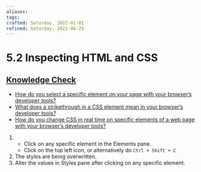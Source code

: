 ```yaml
---
aliases:
tags:
crafted: Saturday, 2022-01-01
refined: Saturday, 2022-06-25
---
```


# 5.2 Inspecting HTML and CSS

## [Knowledge Check](https://www.theodinproject.com/paths/foundations/courses/foundations/lessons/inspecting-html-and-css#knowledge-check)

- [How do you select a specific element on your page with your browser’s developer tools?](https://www.theodinproject.com/paths/foundations/courses/foundations/lessons/inspecting-html-and-css#inspecting-elements)
- [What does a strikethrough in a CSS element mean in your browser’s developer tools?](https://www.theodinproject.com/paths/foundations/courses/foundations/lessons/inspecting-html-and-css#strikethrough)
- [How do you change CSS in real time on specific elements of a web page with your browser’s developer tools?](https://www.theodinproject.com/paths/foundations/courses/foundations/lessons/inspecting-html-and-css#testing-styles-in-the-inspector)

1. - Click on any specific element in the Elements pane.
   - Click on the top left icon, or alternatively do `Ctrl + Shift + C`
2. The styles are being overwritten.
3. Alter the values in Styles pane after clicking on any specific element.

